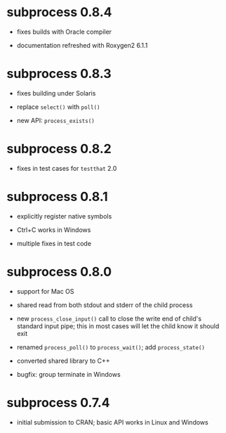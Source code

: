 # subprocess 0.8.4

* fixes builds with Oracle compiler

* documentation refreshed with Roxygen2 6.1.1

# subprocess 0.8.3

* fixes building under Solaris

* replace `select()` with `poll()`

* new API: `process_exists()`

# subprocess 0.8.2

* fixes in test cases for `testthat` 2.0

# subprocess 0.8.1

* explicitly register native symbols

* Ctrl+C works in Windows

* multiple fixes in test code

# subprocess 0.8.0

* support for Mac OS

* shared read from both stdout and stderr of the child process

* new `process_close_input()` call to close the write end of child's
  standard input pipe; this in most cases will let the child know it
  should exit

* renamed `process_poll()` to `process_wait()`; add `process_state()`

* converted shared library to C++

* bugfix: group terminate in Windows


# subprocess 0.7.4

* initial submission to CRAN; basic API works in Linux and Windows
